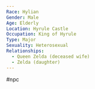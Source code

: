 ```yaml
---
Race: Hylian
Gender: Male
Age: Elderly
Location: Hyrule Castle
Occupation: King of Hyrule
Type: Major
Sexuality: Heterosexual
Relationships:
  - Queen Zelda (deceased wife)
  - Zelda (daughter)
---
```

#npc 

